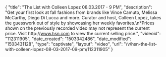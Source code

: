 {
    "title": "The List with Colleen Lopez 08.03.2017 - 9 PM",
    "description": "Get your first look at fall fashions from brands like Vince Camuto, Melissa McCarthy, Diego Di Lucca and more. Curator and host, Colleen Lopez, takes the guesswork out of style by showcasing her weekly favorites.\n*Prices shown on the previously recorded video may not represent the current price.  Visit http:\/\/www.hsn.com to view the current selling price.",
    "videoid": "112311905",
    "date_created": "1503342486",
    "date_modified": "1503431128",
    "type": "captivate",
    "layout": "video",
    "url": "\/v\/hsn-the-list-with-colleen-lopez-08-03-2017-09-pm\/112311905"
}